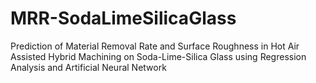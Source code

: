 # MRR-SodaLimeSilicaGlass
Prediction of Material Removal Rate and Surface Roughness in Hot Air Assisted Hybrid Machining on Soda-Lime-Silica Glass using Regression Analysis and Artificial Neural Network
